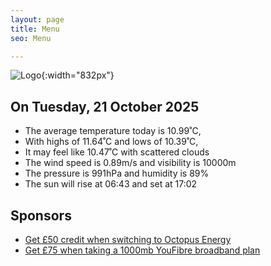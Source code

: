 ```yaml
---
layout: page
title: Menu
seo: Menu

---
```


![Logo](/images/logo.jpg){:width="832px"}

<!-- weather_marker starts -->
## On Tuesday, 21 October 2025

- The average temperature today is 10.99˚C,
- With highs of 11.64˚C and lows of 10.39˚C,
- It may feel like 10.47˚C with scattered clouds
- The wind speed is 0.89m/s and visibility is 10000m
- The pressure is 991hPa and humidity is 89%
- The sun will rise at 06:43 and set at 17:02

<!-- weather_marker ends -->

## Sponsors

- [Get £50 credit when switching to Octopus Energy](https://bit.ly/3oD1nnS)
- [Get £75 when taking a 1000mb YouFibre broadband plan](https://aklam.io/91zWhU?)
